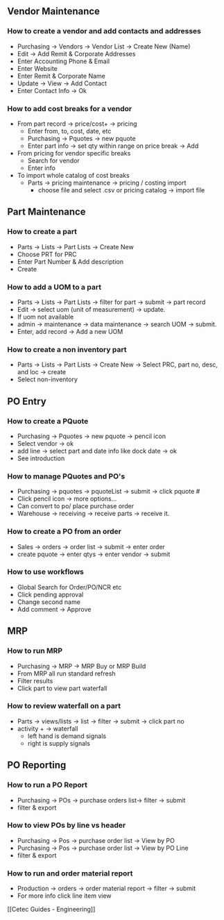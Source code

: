 ## Vendor Maintenance
### How to create a vendor and add contacts and addresses
-  Purchasing ->  Vendors -> Vendor List -> Create New (Name)
- Edit -> Add Remit & Corporate Addresses
- Enter Accounting Phone & Email
- Enter Website
- Enter Remit & Corporate Name
- Update -> View -> Add Contact
- Enter Contact Info -> Ok
### How to add cost breaks for a vendor
- From part record -> price/cost+ -> pricing
	- Enter from, to, cost, date, etc
	- Purchasing -> Pquotes -> new pquote
	- Enter part info -> set qty within range on price break -> Add
- From pricing for vendor specific breaks
	- Search for vendor
	- Enter info
- To import whole catalog of cost breaks
	- Parts -> pricing maintenance -> pricing / costing import
		- choose file and select .csv or pricing catalog -> import file
## Part Maintenance
### How to create a part
- Parts -> Lists -> Part Lists -> Create New
- Choose PRT for PRC
- Enter Part Number & Add description
- Create
### How to add a UOM to a part
- Parts -> Lists -> Part Lists -> filter for part -> submit -> part record
- Edit -> select uom (unit of measurement) -> update.
- If uom not available 
- admin -> maintenance -> data maintenance -> search UOM -> submit.
- Enter, add record -> Add a new UOM
### How to create a non inventory part
- Parts -> Lists -> Part Lists -> Create New -> Select PRC, part no, desc, and loc -> create
- Select non-inventory
## PO Entry
### How to create a PQuote
- Purchasing -> Pquotes -> new pquote -> pencil icon
- Select vendor -> ok
- add line -> select part and date info like dock date -> ok
- See introduction
### How to manage PQuotes and PO's
- Purchasing -> pquotes -> pquoteList -> submit -> click pquote #
- Click pencil icon -> more options...
- Can convert to po/ place purchase order
- Warehouse -> receiving -> receive parts -> receive it.
### How to create a PO from an order
- Sales -> orders -> order list -> submit -> enter order
- create pquote -> enter qtys -> enter vendor -> submit
### How to use workflows
- Global Search for Order/PO/NCR etc
- Click pending approval
- Change second name
- Add comment -> Approve
## MRP
### How to run MRP
- Purchasing -> MRP -> MRP Buy or MRP Build
- From MRP all run standard refresh
- Filter results
- Click part to view part waterfall
### How to review waterfall on a part
- Parts -> views/lists -> list -> filter -> submit -> click part no
- activity + -> waterfall
	- left hand is demand signals
	- right is supply signals
## PO Reporting
### How to run a PO Report
- Purchasing -> POs -> purchase orders  list-> filter -> submit
- filter & export
### How to view POs by line vs header
- Purchasing -> Pos -> purchase order list -> View by PO
- Purchasing -> Pos -> purchase order list -> View by PO Line
- filter & export
### How to run and order material report
- Production -> orders -> order material report -> filter -> submit
- For more info click line item view

[[Cetec Guides - Engineering]]